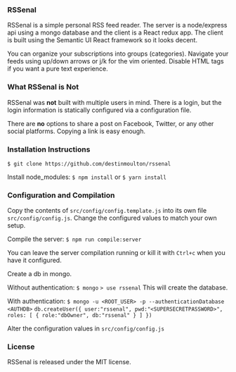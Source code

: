 ### RSSenal

RSSenal is a simple personal RSS feed reader. The server is a node/express api using a mongo database and the client is a React redux app. The client is built using the Semantic UI React framework so it looks decent.

You can organize your subscriptions into groups (categories). Navigate your feeds using up/down arrows or j/k for the vim oriented. Disable HTML tags if you want a pure text experience.

### What RSSenal is **Not**

RSSenal was **not** built with multiple users in mind. There is a login, but the login information is statically configured via a configuration file.

There are **no** options to share a post on Facebook, Twitter, or any other social platforms. Copying a link is easy enough.

### Installation Instructions

`$ git clone https://github.com/destinmoulton/rssenal`

Install node_modules:
`$ npm install` or `$ yarn install`

### Configuration and Compilation

Copy the contents of `src/config/config.template.js` into its own file `src/config/config.js`. Change the configured values to match your own setup.

Compile the server:
`$ npm run compile:server`

You can leave the server compilation running or kill it with `Ctrl+c` when you have it configured.

Create a db in mongo.

Without authentication:
`$ mongo`
`> use rssenal` This will create the database.

With authentication:
`$ mongo -u <ROOT_USER> -p --authenticationDatabase <AUTHDB>`
`db.createUser({ user:"rssenal", pwd:"<SUPERSECRETPASSWORD>", roles: [ { role:"dbOwner", db:"rssenal" } ] })`

Alter the configuration values in `src/config/config.js`

### License

RSSenal is released under the MIT license.
